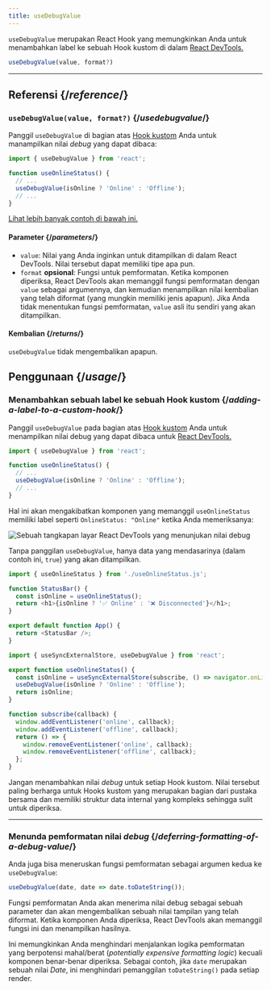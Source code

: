```yaml
---
title: useDebugValue
---
```


<Intro>

`useDebugValue` merupakan React Hook yang memungkinkan Anda untuk menambahkan label ke sebuah Hook kustom di dalam [React DevTools.](/learn/react-developer-tools)

```js
useDebugValue(value, format?)
```

</Intro>

<InlineToc />

---

## Referensi {/*reference*/}

### `useDebugValue(value, format?)` {/*usedebugvalue*/}

Panggil `useDebugValue` di bagian atas [Hook kustom](/learn/reusing-logic-with-custom-hooks) Anda untuk manampilkan nilai *debug* yang dapat dibaca:

```js
import { useDebugValue } from 'react';

function useOnlineStatus() {
  // ...
  useDebugValue(isOnline ? 'Online' : 'Offline');
  // ...
}
```

[Lihat lebih banyak contoh di bawah ini.](#usage)

#### Parameter {/*parameters*/}

* `value`: Nilai yang Anda inginkan untuk ditampilkan di dalam React DevTools. Nilai tersebut dapat memiliki tipe apa pun.
* `format` **opsional**: Fungsi untuk pemformatan. Ketika komponen diperiksa, React DevTools akan memanggil fungsi pemformatan dengan `value` sebagai argumennya, dan kemudian menampilkan nilai kembalian yang telah diformat (yang mungkin memiliki jenis apapun). Jika Anda tidak menentukan fungsi pemformatan, `value` asli itu sendiri yang akan ditampilkan.

#### Kembalian {/*returns*/}

`useDebugValue` tidak mengembalikan apapun.

## Penggunaan {/*usage*/}

### Menambahkan sebuah label ke sebuah Hook kustom {/*adding-a-label-to-a-custom-hook*/}

Panggil `useDebugValue` pada bagian atas [Hook kustom](/learn/reusing-logic-with-custom-hooks) Anda untuk menampilkan <CodeStep step={1}>nilai debug</CodeStep> yang dapat dibaca untuk [React DevTools.](/learn/react-developer-tools)

```js [[1, 5, "isOnline ? 'Online' : 'Offline'"]]
import { useDebugValue } from 'react';

function useOnlineStatus() {
  // ...
  useDebugValue(isOnline ? 'Online' : 'Offline');
  // ...
}
```

Hal ini akan mengakibatkan komponen yang memanggil  `useOnlineStatus` memiliki label seperti `OnlineStatus: "Online"` ketika Anda memeriksanya:

![Sebuah tangkapan layar React DevTools yang menunjukan nilai debug](/images/docs/react-devtools-usedebugvalue.png)

Tanpa panggilan `useDebugValue`, hanya data yang mendasarinya (dalam contoh ini, `true`) yang akan ditampilkan.

<Sandpack>

```js
import { useOnlineStatus } from './useOnlineStatus.js';

function StatusBar() {
  const isOnline = useOnlineStatus();
  return <h1>{isOnline ? '✅ Online' : '❌ Disconnected'}</h1>;
}

export default function App() {
  return <StatusBar />;
}
```

```js useOnlineStatus.js active
import { useSyncExternalStore, useDebugValue } from 'react';

export function useOnlineStatus() {
  const isOnline = useSyncExternalStore(subscribe, () => navigator.onLine, () => true);
  useDebugValue(isOnline ? 'Online' : 'Offline');
  return isOnline;
}

function subscribe(callback) {
  window.addEventListener('online', callback);
  window.addEventListener('offline', callback);
  return () => {
    window.removeEventListener('online', callback);
    window.removeEventListener('offline', callback);
  };
}
```

</Sandpack>

<Note>

Jangan menambahkan nilai *debug* untuk setiap Hook kustom. Nilai tersebut paling berharga untuk Hooks kustom yang merupakan bagian dari pustaka bersama dan memiliki struktur data internal yang kompleks sehingga sulit untuk diperiksa.

</Note>

---

### Menunda pemformatan nilai *debug* {/*deferring-formatting-of-a-debug-value*/}

Anda juga bisa meneruskan fungsi pemformatan sebagai argumen kedua ke `useDebugValue`:

```js [[1, 1, "date", 18], [2, 1, "date.toDateString()"]]
useDebugValue(date, date => date.toDateString());
```

Fungsi pemformatan Anda akan menerima <CodeStep step={1}>nilai debug</CodeStep> sebagai sebuah parameter dan akan mengembalikan sebuah <CodeStep step={2}>nilai tampilan yang telah diformat</CodeStep>. Ketika komponen Anda diperiksa, React DevTools akan memanggil fungsi ini dan menampilkan hasilnya.

Ini memungkinkan Anda menghindari menjalankan logika pemformatan yang berpotensi mahal/berat (*potentially expensive formatting logic*) kecuali komponen benar-benar diperiksa. Sebagai contoh, jika `date` merupakan sebuah nilai *Date*, ini menghindari pemanggilan `toDateString()` pada setiap render.

